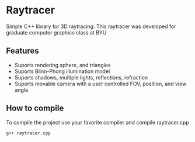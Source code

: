 
# Raytracer

Simple C++ library for 3D raytracing. This raytracer was developed for graduate computer graphics class at BYU

## Features

* Suports rendering sphere, and triangles
* Suports Blinn-Phong illumination model
* Suports shadows, multiple lights, reflections, refraction
* Suports movable camera with a user controlled FOV, position, and view angle

## How to compile

To compile the project use your favorite compiler and compile raytracer.cpp

```
g++ raytracer.cpp
```

